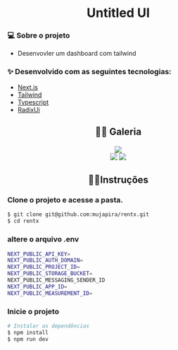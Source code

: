 
<h1 align="center">
Untitled UI
</h1>

<h3> 💻 Sobre o projeto </h3>

- Desenvovler um dashboard com tailwind

<h3> ✨ Desenvolvido com as seguintes tecnologias:</h3>
       
- <a href="https://day.js.org/">Next.js</a>
- <a href="https://tailwindcss.com/">Tailwind</a>
- <a href="https://www.typescriptlang.org/">Typescript</a>
- <a href="https://www.radix-ui.com/">RadixUi</a>

<h2 align="center">🐱‍🏍 Galeria </h2>
<h4 align="center">

<img src="https://github.com/mujapira/tailwind-dashboard/assets/89225210/aa6d5abf-97d6-4ef2-b146-1010b35b3971" />
<div>
  <img src="https://github.com/mujapira/tailwind-dashboard/assets/89225210/c36e8330-36f5-4d71-8696-8a3b5ec753a6" />
<!--   <img src="https://github.com/mujapira/tailwind-dashboard/assets/89225210/b973b589-0f88-430a-8b0f-008677f17398" /> -->
  <img src="https://github.com/mujapira/tailwind-dashboard/assets/89225210/65f6374b-05d0-4fc6-9f18-d92a61ce6cd9" />
</div>
</h4>


<h2 align="center">🏃‍♂️Instruções</h1>

<h3>Clone o projeto e acesse a pasta.</h3>

```bash
$ git clone git@github.com:mujapira/rentx.git
$ cd rentx
```

<h3> altere o arquivo .env </h3>

```bash
NEXT_PUBLIC_API_KEY=
NEXT_PUBLIC_AUTH_DOMAIN=
NEXT_PUBLIC_PROJECT_ID=
NEXT_PUBLIC_STORAGE_BUCKET=
NEXT_PUBLIC_MESSAGING_SENDER_ID
NEXT_PUBLIC_APP_ID=
NEXT_PUBLIC_MEASUREMENT_ID=
```

<h3> Inicie o projeto </h3>

```bash
# Instalar as dependências
$ npm install
$ npm run dev
```
